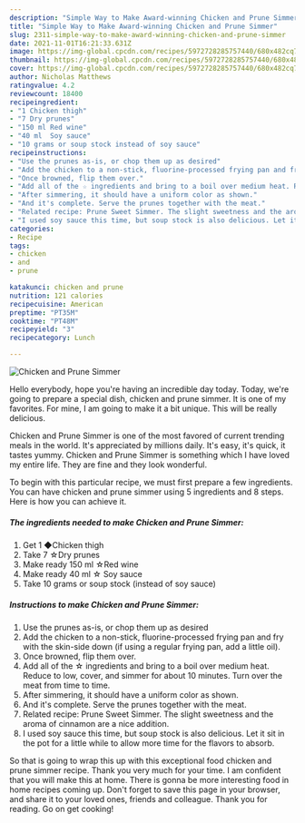 ```yaml
---
description: "Simple Way to Make Award-winning Chicken and Prune Simmer"
title: "Simple Way to Make Award-winning Chicken and Prune Simmer"
slug: 2311-simple-way-to-make-award-winning-chicken-and-prune-simmer
date: 2021-11-01T16:21:33.631Z
image: https://img-global.cpcdn.com/recipes/5972728285757440/680x482cq70/chicken-and-prune-simmer-recipe-main-photo.jpg
thumbnail: https://img-global.cpcdn.com/recipes/5972728285757440/680x482cq70/chicken-and-prune-simmer-recipe-main-photo.jpg
cover: https://img-global.cpcdn.com/recipes/5972728285757440/680x482cq70/chicken-and-prune-simmer-recipe-main-photo.jpg
author: Nicholas Matthews
ratingvalue: 4.2
reviewcount: 18400
recipeingredient:
- "1 Chicken thigh"
- "7 Dry prunes"
- "150 ml Red wine"
- "40 ml  Soy sauce"
- "10 grams or soup stock instead of soy sauce"
recipeinstructions:
- "Use the prunes as-is, or chop them up as desired"
- "Add the chicken to a non-stick, fluorine-processed frying pan and fry with the skin-side down (if using a regular frying pan, add a little oil)."
- "Once browned, flip them over."
- "Add all of the ☆ ingredients and bring to a boil over medium heat. Reduce to low, cover, and simmer for about 10 minutes. Turn over the meat from time to time."
- "After simmering, it should have a uniform color as shown."
- "And it's complete. Serve the prunes together with the meat."
- "Related recipe: Prune Sweet Simmer. The slight sweetness and the aroma of cinnamon are a nice addition."
- "I used soy sauce this time, but soup stock is also delicious. Let it sit in the pot for a little while to allow more time for the flavors to absorb."
categories:
- Recipe
tags:
- chicken
- and
- prune

katakunci: chicken and prune 
nutrition: 121 calories
recipecuisine: American
preptime: "PT35M"
cooktime: "PT48M"
recipeyield: "3"
recipecategory: Lunch

---
```



![Chicken and Prune Simmer](https://img-global.cpcdn.com/recipes/5972728285757440/680x482cq70/chicken-and-prune-simmer-recipe-main-photo.jpg)

Hello everybody, hope you're having an incredible day today. Today, we're going to prepare a special dish, chicken and prune simmer. It is one of my favorites. For mine, I am going to make it a bit unique. This will be really delicious.

Chicken and Prune Simmer is one of the most favored of current trending meals in the world. It's appreciated by millions daily. It's easy, it's quick, it tastes yummy. Chicken and Prune Simmer is something which I have loved my entire life. They are fine and they look wonderful.




To begin with this particular recipe, we must first prepare a few ingredients. You can have chicken and prune simmer using 5 ingredients and 8 steps. Here is how you can achieve it.

<!--inarticleads1-->

##### The ingredients needed to make Chicken and Prune Simmer:

1. Get 1 ◆Chicken thigh
1. Take 7 ☆Dry prunes
1. Make ready 150 ml ☆Red wine
1. Make ready 40 ml ☆ Soy sauce
1. Take 10 grams or soup stock (instead of soy sauce)




<!--inarticleads2-->

##### Instructions to make Chicken and Prune Simmer:

1. Use the prunes as-is, or chop them up as desired
1. Add the chicken to a non-stick, fluorine-processed frying pan and fry with the skin-side down (if using a regular frying pan, add a little oil).
1. Once browned, flip them over.
1. Add all of the ☆ ingredients and bring to a boil over medium heat. Reduce to low, cover, and simmer for about 10 minutes. Turn over the meat from time to time.
1. After simmering, it should have a uniform color as shown.
1. And it's complete. Serve the prunes together with the meat.
1. Related recipe: Prune Sweet Simmer. The slight sweetness and the aroma of cinnamon are a nice addition.
1. I used soy sauce this time, but soup stock is also delicious. Let it sit in the pot for a little while to allow more time for the flavors to absorb.




So that is going to wrap this up with this exceptional food chicken and prune simmer recipe. Thank you very much for your time. I am confident that you will make this at home. There is gonna be more interesting food in home recipes coming up. Don't forget to save this page in your browser, and share it to your loved ones, friends and colleague. Thank you for reading. Go on get cooking!
